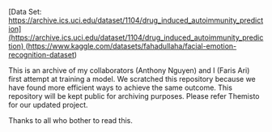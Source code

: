 [Data Set: [https://archive.ics.uci.edu/dataset/1104/drug_induced_autoimmunity_prediction](https://archive.ics.uci.edu/dataset/1104/drug_induced_autoimmunity_prediction)
](https://www.kaggle.com/datasets/nexdatafrank/multi-race-and-multi-pose-face-images-dataset)
(https://www.kaggle.com/datasets/fahadullaha/facial-emotion-recognition-dataset)

This is an archive of my collaborators (Anthony Nguyen) and I (Faris Ari) first attempt at training a model. We scratched this repository because we have found more efficient ways to achieve the same outcome. This repository will be kept public for archiving purposes. Please refer Themisto for our updated project.

Thanks to all who bother to read this.
